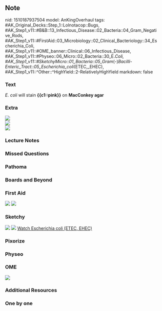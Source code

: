 ## Note
nid: 1510187937504
model: AnKingOverhaul
tags: #AK_Original_Decks::Step_1::Lolnotacop::Bugs, #AK_Step1_v11::#B&B::13_Infectious_Disease::02_Bacteria::04_Gram_Negative_Rods, #AK_Step1_v11::#FirstAid::03_Microbiology::02_Clinical_Bacteriology::34_Escherichia_Coli, #AK_Step1_v11::#OME_banner::Clinical::06_Infectious_Disease, #AK_Step1_v11::#Physeo::06_Micro::02_Bacteria::30_E._Coli, #AK_Step1_v11::#SketchyMicro::01_Bacteria::05_Gram_(-)_Bacilli_-_Enteric_Tract::05_Escherichia_coli_(ETEC,_EHEC), #AK_Step1_v11::^Other::^HighYield::2-RelativelyHighYield
markdown: false

### Text
<i>E. coli</i> will stain <b>{{c1::pink}}</b> on <b>MacConkey
agar</b>

### Extra
<img src="paste-13645111099876.jpg">
<div><img src="paste-17300128268459.jpg"></div>
<div><img src="paste-12257836663230.jpg"></div>

### Lecture Notes


### Missed Questions


### Pathoma


### Boards and Beyond


### First Aid
<img src="tmpaivxpcyn.png"> <img src="tmpkdcahfh4.png">

### Sketchy
<img src="paste-4754528796673%20(1).jpg"> <img src=
"paste-e31f6802de01f44013c033703396aea2b874d480.png"> <a href=
"https://dashboard.sketchy.com/study/medical/courses/medical-microbiology/units/medical-microbiology-bacteria/videos/medical-microbiology-bacteria-gram-negative-bacilli-enteric-tract-escherichia-coli-etec-ehec?utm_source=anki&utm_medium=partnership&utm_campaign=february_update&utm_content=medical">
Watch Escherichia coli (ETEC, EHEC)</a>

### Pixorize


### Physeo


### OME
<div class="ome-widget">
  <a href=
  "https://onlinemeded.org/spa/infectious-disease?ref=anki"><img src="_OME_AnkiFlashcards_Topic_6.png"></a>
</div>

### Additional Resources


### One by one

